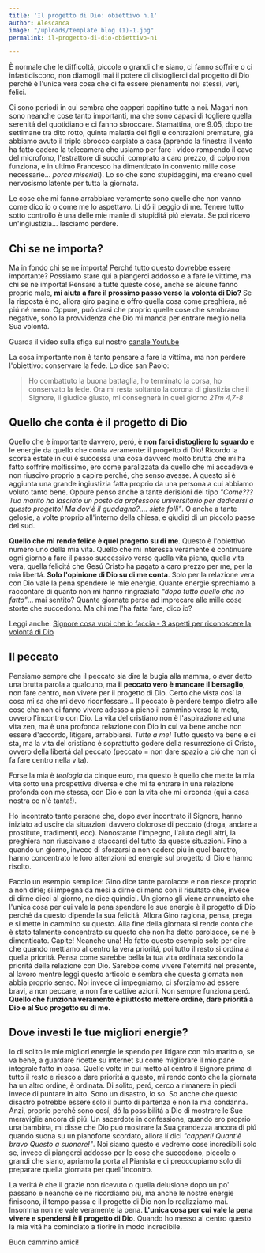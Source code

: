 ```yaml
---
title: 'Il progetto di Dio: obiettivo n.1'
author: Alescanca
image: "/uploads/template blog (1)-1.jpg"
permalink: il-progetto-di-dio-obiettivo-n1

---
```

È normale che le difficoltá, piccole o grandi che siano, ci fanno soffrire o ci infastidiscono, non diamogli mai il potere di distoglierci dal progetto di Dio perché è l'unica vera cosa che ci fa essere pienamente noi stessi, veri, felici.

Ci sono periodi in cui sembra che capperi capitino tutte a noi. Magari non sono neanche cose tanto importanti, ma che sono capaci di togliere quella serenitá del quotidiano e ci fanno sbroccare. Stamattina, ore 9.05, dopo tre settimane tra dito rotto, quinta malattia dei figli e contrazioni premature, giá abbiamo avuto il triplo sbrocco carpiato a casa (aprendo la finestra il vento ha fatto cadere la telecamera che usiamo per fare i video rompendo il cavo del microfono, l'estrattore di succhi, comprato a caro prezzo, di colpo non funziona, e in ultimo Francesco ha dimenticato in convento mille cose necessarie… *porca miseria!*). Lo so che sono stupidaggini, ma creano quel nervosismo latente per tutta la giornata.

Le cose che mi fanno arrabbiare veramente sono quelle che non vanno come dico io o come me lo aspettavo. Lí dó il peggio di me. Tenere tutto sotto controllo è una delle mie manie di stupiditá piú elevata. Se poi ricevo un'ingiustizia… lasciamo perdere.

## Chi se ne importa?

Ma in fondo chi se ne importa! Perché tutto questo dovrebbe essere importante? Possiamo stare qui a piangerci addosso e a fare le vittime, ma chi se ne importa! Pensare a tutte queste cose, anche se alcune fanno proprio male, **mi aiuta a fare il prossimo passo verso la volontá di Dio?** Se la risposta è no, allora giro pagina e offro quella cosa come preghiera, né piú né meno. Oppure, puó darsi che proprio quelle cose che sembrano negative, sono la provvidenza che Dio mi manda per entrare meglio nella Sua volontá.

Guarda il video sulla sfiga sul nostro [canale Youtube](https://www.youtube.com/watch?v=VYW71fqUBbk&t=2s)

La cosa importante non è tanto pensare a fare la vittima, ma non perdere l'obiettivo: conservare la fede. Lo dice san Paolo:

> Ho combattuto la buona battaglia, ho terminato la corsa, ho conservato la fede. Ora mi resta soltanto la corona di giustizia che il Signore, il giudice giusto, mi consegnerà in quel giorno <cite>  2Tm 4,7-8 </cite>

## Quello che conta è il progetto di Dio

Quello che è importante davvero, peró, è **non farci distogliere lo sguardo** e le energie da quello che conta veramente: il progetto di Dio! Ricordo la scorsa estate in cui è successa una cosa davvero molto brutta che mi ha fatto soffrire moltissimo, ero come paralizzata da quello che mi accadeva e non riuscivo proprio a capire perché, che senso avesse. A questo si è aggiunta una grande ingiustizia fatta proprio da una persona a cui abbiamo voluto tanto bene. Oppure penso anche a tante derisioni del tipo *"Come??? Tuo marito ha lasciato un posto da professore universitario per dedicarsi a questo progetto! Ma dov'è il guadagno?.... siete folli"*. O anche a tante gelosie, a volte proprio all'interno della chiesa, e giudizi di un piccolo paese del sud.

**Quello che mi rende felice è quel progetto su di me**. Questo è l'obiettivo numero uno della mia vita. Quello che mi interessa veramente è continuare ogni giorno a fare il passo successivo verso quella vita piena, quella vita vera, quella felicitá che Gesú Cristo ha pagato a caro prezzo per me, per la mia libertá. **Solo l'opinione di Dio su di me conta**. Solo per la relazione vera con Dio vale la pena spendere le mie energie. Quante energie sprechiamo a raccontare di quanto non mi hanno ringraziato _"dopo tutto quello che ho fatto"_... mai sentito? Quante giornate perse ad imprecare alle mille cose storte che succedono. Ma chi me l'ha fatta fare, dico io?

Leggi anche: [Signore cosa vuoi che io faccia - 3 aspetti per riconoscere la volontá di Dio](https://5p2p.it/2013/12/04/cosa-vuoi-che-io-faccia.html)

## Il peccato

Pensiamo sempre che il peccato sia dire la bugia alla mamma, o aver detto una brutta parola a qualcuno, ma **il peccato vero è mancare il bersaglio**, non fare centro, non vivere per il progetto di Dio. Certo che vista cosí la cosa mi sa che mi devo riconfessare… Il peccato è perdere tempo dietro alle cose che non ci fanno vivere adesso a pieno il cammino verso la meta, ovvero l'incontro con Dio. La vita del cristiano non è l'aspirazione ad una vita zen, ma è una profonda relazione con Dio in cui va bene anche non essere d'accordo, litigare, arrabbiarsi. _Tutte a me!_ Tutto questo va bene e ci sta, ma la vita del cristiano è soprattutto godere della resurrezione di Cristo, ovvero della libertá dal peccato (peccato = non dare spazio a ció che non ci fa fare centro nella vita).

Forse la mia è *teologia* da cinque euro, ma questo è quello che mette la mia vita sotto una prospettiva diversa e che mi fa entrare in una relazione profonda con me stessa, con Dio e con la vita che mi circonda (qui a casa nostra ce n'è tanta!).

Ho incontrato tante persone che, dopo aver incontrato il Signore, hanno iniziato ad uscire da situazioni davvero dolorose di peccato (droga, andare a prostitute, tradimenti, ecc). Nonostante l'impegno, l'aiuto degli altri, la preghiera non riuscivano a staccarsi del tutto da queste situazioni. Fino a quando un giorno, invece di sforzarsi a non cadere piú in quel baratro, hanno concentrato le loro attenzioni ed energie sul progetto di Dio e hanno risolto.

Faccio un esempio semplice: Gino dice tante parolacce e non riesce proprio a non dirle; si impegna da mesi a dirne di meno con il risultato che, invece di dirne dieci al giorno, ne dice quindici. Un giorno gli viene annunciato che l'unica cosa per cui vale la pena spendere le sue energie è il progetto di Dio perché da questo dipende la sua felicitá. Allora Gino ragiona, pensa, prega e si mette in cammino su questo. Alla fine della giornata si rende conto che è stato talmente concentrato su questo che non ha detto parolacce, se ne è dimenticato. Capite! Neanche una! Ho fatto questo esempio solo per dire che quando mettiamo al centro la vera prioritá, poi tutto il resto si ordina a quella prioritá. Pensa come sarebbe bella la tua vita ordinata secondo la prioritá della relazione con Dio. Sarebbe come vivere l'eternitá nel presente, al lavoro mentre leggi questo articolo e sembra che questa giornata non abbia proprio senso. Noi invece ci impegniamo, ci sforziamo ad essere bravi, a non peccare, a non fare cattive azioni. Non sempre funziona peró. **Quello che funziona veramente è piuttosto mettere ordine, dare prioritá a Dio e al Suo progetto su di me.**

## Dove investi le tue migliori energie?

Io di solito le mie migliori energie le spendo per litigare con mio marito o, se va bene, a guardare ricette su internet su come migliorare il mio pane integrale fatto in casa. Quelle volte in cui metto al centro il Signore prima di tutto il resto e riesco a dare prioritá a questo, mi rendo conto che la giornata ha un altro ordine, è ordinata. Di solito, peró, cerco a rimanere in piedi invece di puntare in alto. Sono un disastro, lo so. So anche che questo disastro potrebbe essere solo il punto di partenza e non la mia condanna. Anzi, proprio perché sono cosí, dó la possibilitá a Dio di mostrare le Sue meraviglie ancora di piú. Un sacerdote in confessione, quando ero proprio una bambina, mi disse che Dio puó mostrare la Sua grandezza ancora di piú quando suona su un pianoforte scordato, allora lí dici _"capperi! Quant'è bravo Questo a suonare!"_. Noi siamo questo e vedremo cose incredibili solo se, invece di piangerci addosso per le cose che succedono, piccole o grandi che siano, apriamo la porta al Pianista e ci preoccupiamo solo di preparare quella giornata per quell'incontro.

La veritá è che il grazie non ricevuto o quella delusione dopo un po' passano e neanche ce ne ricordiamo piú, ma anche le nostre energie finiscono, il tempo passa e il progetto di Dio non lo realizziamo mai. Insomma non ne vale veramente la pena. **L'unica cosa per cui vale la pena vivere e spendersi è il progetto di Dio**. Quando ho messo al centro questo la mia vitá ha cominciato a fiorire in modo incredibile.

Buon cammino amici!